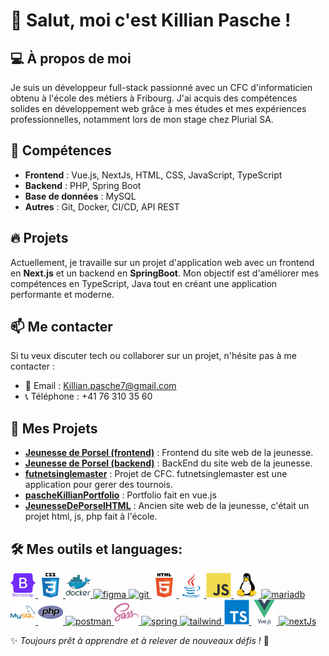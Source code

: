 # 👋 Salut, moi c'est Killian Pasche !

## 💻 À propos de moi
Je suis un développeur full-stack passionné avec un CFC d'informaticien obtenu à l'école des métiers à Fribourg. J'ai acquis des compétences solides en développement web grâce à mes études et mes expériences professionnelles, notamment lors de mon stage chez Plurial SA.

## 🚀 Compétences
- **Frontend** : Vue.js, NextJs, HTML, CSS, JavaScript, TypeScript
- **Backend** : PHP, Spring Boot
- **Base de données** : MySQL
- **Autres** : Git, Docker, CI/CD, API REST

## 🔥 Projets
Actuellement, je travaille sur un projet d'application web avec un frontend en **Next.js** et un backend en **SpringBoot**. Mon objectif est d'améliorer mes compétences en TypeScript, Java tout en créant une application performante et moderne.

## 📫 Me contacter
Si tu veux discuter tech ou collaborer sur un projet, n'hésite pas à me contacter :
- 📧 Email : Killian.pasche7@gmail.com
- 📞 Téléphone : +41 76 310 35 60

## 📂 Mes Projets
- **[Jeunesse de Porsel (frontend)](https://github.com/PascheK/jeunesseporsel)** : Frontend du site web de la jeunesse.
- **[Jeunesse de Porsel (backend)](https://github.com/PascheK/jeunesseporselbackend)** : BackEnd du site web de la jeunesse.
- **[futnetsinglemaster](https://github.com/PascheK/futnetsinglemaster)** : Projet de CFC. futnetsinglemaster est une application pour gerer des tournois.
- **[pascheKillianPortfolio](https://github.com/PascheK/pascheKillianPortfolio)** : Portfolio fait en vue.js
- **[JeunesseDePorselHTML](https://github.com/PascheK/JeunesseDePorselHTML)** : Ancien site web de la jeunesse, c'était un projet html, js, php fait à l'école.

## 🛠️ Mes outils et languages:
<p align="left"> <a href="https://getbootstrap.com" target="_blank" rel="noreferrer"> <img src="https://raw.githubusercontent.com/devicons/devicon/master/icons/bootstrap/bootstrap-plain-wordmark.svg" alt="bootstrap" width="40" height="40"/> </a> <a href="https://www.w3schools.com/css/" target="_blank" rel="noreferrer"> <img src="https://raw.githubusercontent.com/devicons/devicon/master/icons/css3/css3-original-wordmark.svg" alt="css3" width="40" height="40"/> </a> <a href="https://www.docker.com/" target="_blank" rel="noreferrer"> <img src="https://raw.githubusercontent.com/devicons/devicon/master/icons/docker/docker-original-wordmark.svg" alt="docker" width="40" height="40"/> </a> <a href="https://www.figma.com/" target="_blank" rel="noreferrer"> <img src="https://www.vectorlogo.zone/logos/figma/figma-icon.svg" alt="figma" width="40" height="40"/> </a> <a href="https://git-scm.com/" target="_blank" rel="noreferrer"> <img src="https://www.vectorlogo.zone/logos/git-scm/git-scm-icon.svg" alt="git" width="40" height="40"/> </a> <a href="https://www.w3.org/html/" target="_blank" rel="noreferrer"> <img src="https://raw.githubusercontent.com/devicons/devicon/master/icons/html5/html5-original-wordmark.svg" alt="html5" width="40" height="40"/> </a> <a href="https://www.java.com" target="_blank" rel="noreferrer"> <img src="https://raw.githubusercontent.com/devicons/devicon/master/icons/java/java-original.svg" alt="java" width="40" height="40"/> </a> <a href="https://developer.mozilla.org/en-US/docs/Web/JavaScript" target="_blank" rel="noreferrer"> <img src="https://raw.githubusercontent.com/devicons/devicon/master/icons/javascript/javascript-original.svg" alt="javascript" width="40" height="40"/> </a> <a href="https://www.linux.org/" target="_blank" rel="noreferrer"> <img src="https://raw.githubusercontent.com/devicons/devicon/master/icons/linux/linux-original.svg" alt="linux" width="40" height="40"/> </a> <a href="https://mariadb.org/" target="_blank" rel="noreferrer"> <img src="https://www.vectorlogo.zone/logos/mariadb/mariadb-icon.svg" alt="mariadb" width="40" height="40"/> </a> <a href="https://www.mysql.com/" target="_blank" rel="noreferrer"> <img src="https://raw.githubusercontent.com/devicons/devicon/master/icons/mysql/mysql-original-wordmark.svg" alt="mysql" width="40" height="40"/> </a> <a href="https://www.php.net" target="_blank" rel="noreferrer"> <img src="https://raw.githubusercontent.com/devicons/devicon/master/icons/php/php-original.svg" alt="php" width="40" height="40"/> </a> <a href="https://postman.com" target="_blank" rel="noreferrer"> <img src="https://www.vectorlogo.zone/logos/getpostman/getpostman-icon.svg" alt="postman" width="40" height="40"/> </a> <a href="https://sass-lang.com" target="_blank" rel="noreferrer"> <img src="https://raw.githubusercontent.com/devicons/devicon/master/icons/sass/sass-original.svg" alt="sass" width="40" height="40"/> </a> <a href="https://spring.io/" target="_blank" rel="noreferrer"> <img src="https://www.vectorlogo.zone/logos/springio/springio-icon.svg" alt="spring" width="40" height="40"/> </a> <a href="https://tailwindcss.com/" target="_blank" rel="noreferrer"> <img src="https://www.vectorlogo.zone/logos/tailwindcss/tailwindcss-icon.svg" alt="tailwind" width="40" height="40"/> </a> <a href="https://www.typescriptlang.org/" target="_blank" rel="noreferrer"> <img src="https://raw.githubusercontent.com/devicons/devicon/master/icons/typescript/typescript-original.svg" alt="typescript" width="40" height="40"/> </a> <a href="https://vuejs.org/" target="_blank" rel="noreferrer"> <img src="https://raw.githubusercontent.com/devicons/devicon/master/icons/vuejs/vuejs-original-wordmark.svg" alt="vuejs" width="40" height="40"/> </a>  <a href="https://nextjs.org/" target="_blank" rel="noreferrer"><img src="https://camo.githubusercontent.com/c3635f27439ecdbf20e3cbf969c156f4040f10a0c8c836cf307d916dd8f806d4/68747470733a2f2f6173736574732e76657263656c2e636f6d2f696d6167652f75706c6f61642f76313636323133303535392f6e6578746a732f49636f6e5f6461726b5f6261636b67726f756e642e706e67" alt="nextJs" width="40" height="40"/> </a></p>

✨ _Toujours prêt à apprendre et à relever de nouveaux défis !_ 🚀
